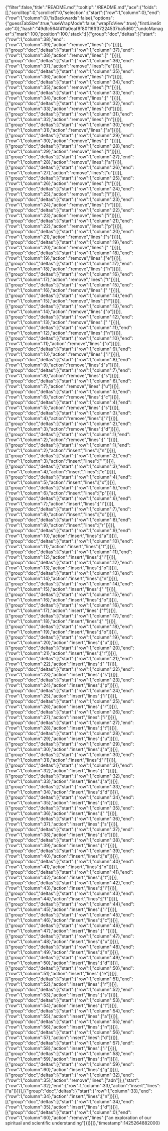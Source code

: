{"filter":false,"title":"README.md","tooltip":"/README.md","ace":{"folds":[],"scrolltop":0,"scrollleft":0,"selection":{"start":{"row":1,"column":0},"end":{"row":1,"column":0},"isBackwards":false},"options":{"guessTabSize":true,"useWrapMode":false,"wrapToView":true},"firstLineState":0},"hash":"49dfc564f411a0eaf6f80f16ff37224537ba5d60","undoManager":{"mark":100,"position":100,"stack":[[{"group":"doc","deltas":[{"start":{"row":1,"column":38},"end":{"row":1,"column":39},"action":"remove","lines":["s"]}]}],[{"group":"doc","deltas":[{"start":{"row":1,"column":37},"end":{"row":1,"column":38},"action":"remove","lines":[" "]}]}],[{"group":"doc","deltas":[{"start":{"row":1,"column":36},"end":{"row":1,"column":37},"action":"remove","lines":["e"]}]}],[{"group":"doc","deltas":[{"start":{"row":1,"column":35},"end":{"row":1,"column":36},"action":"remove","lines":["h"]}]}],[{"group":"doc","deltas":[{"start":{"row":1,"column":34},"end":{"row":1,"column":35},"action":"remove","lines":["t"]}]}],[{"group":"doc","deltas":[{"start":{"row":1,"column":33},"end":{"row":1,"column":34},"action":"remove","lines":[" "]}]}],[{"group":"doc","deltas":[{"start":{"row":1,"column":32},"end":{"row":1,"column":33},"action":"remove","lines":["d"]}]}],[{"group":"doc","deltas":[{"start":{"row":1,"column":31},"end":{"row":1,"column":32},"action":"remove","lines":["n"]}]}],[{"group":"doc","deltas":[{"start":{"row":1,"column":30},"end":{"row":1,"column":31},"action":"remove","lines":["a"]}]}],[{"group":"doc","deltas":[{"start":{"row":1,"column":29},"end":{"row":1,"column":30},"action":"remove","lines":[" "]}]}],[{"group":"doc","deltas":[{"start":{"row":1,"column":28},"end":{"row":1,"column":29},"action":"remove","lines":["l"]}]}],[{"group":"doc","deltas":[{"start":{"row":1,"column":27},"end":{"row":1,"column":28},"action":"remove","lines":["a"]}]}],[{"group":"doc","deltas":[{"start":{"row":1,"column":26},"end":{"row":1,"column":27},"action":"remove","lines":["u"]}]}],[{"group":"doc","deltas":[{"start":{"row":1,"column":25},"end":{"row":1,"column":26},"action":"remove","lines":["t"]}]}],[{"group":"doc","deltas":[{"start":{"row":1,"column":24},"end":{"row":1,"column":25},"action":"remove","lines":["i"]}]}],[{"group":"doc","deltas":[{"start":{"row":1,"column":23},"end":{"row":1,"column":24},"action":"remove","lines":["r"]}]}],[{"group":"doc","deltas":[{"start":{"row":1,"column":22},"end":{"row":1,"column":23},"action":"remove","lines":["i"]}]}],[{"group":"doc","deltas":[{"start":{"row":1,"column":21},"end":{"row":1,"column":22},"action":"remove","lines":["p"]}]}],[{"group":"doc","deltas":[{"start":{"row":1,"column":20},"end":{"row":1,"column":21},"action":"remove","lines":["s"]}]}],[{"group":"doc","deltas":[{"start":{"row":1,"column":19},"end":{"row":1,"column":20},"action":"remove","lines":[" "]}]}],[{"group":"doc","deltas":[{"start":{"row":1,"column":18},"end":{"row":1,"column":19},"action":"remove","lines":["e"]}]}],[{"group":"doc","deltas":[{"start":{"row":1,"column":17},"end":{"row":1,"column":18},"action":"remove","lines":["h"]}]}],[{"group":"doc","deltas":[{"start":{"row":1,"column":16},"end":{"row":1,"column":17},"action":"remove","lines":["t"]}]}],[{"group":"doc","deltas":[{"start":{"row":1,"column":15},"end":{"row":1,"column":16},"action":"remove","lines":[" "]}]}],[{"group":"doc","deltas":[{"start":{"row":1,"column":14},"end":{"row":1,"column":15},"action":"remove","lines":["f"]}]}],[{"group":"doc","deltas":[{"start":{"row":1,"column":13},"end":{"row":1,"column":14},"action":"remove","lines":["o"]}]}],[{"group":"doc","deltas":[{"start":{"row":1,"column":12},"end":{"row":1,"column":13},"action":"remove","lines":[" "]}]}],[{"group":"doc","deltas":[{"start":{"row":1,"column":11},"end":{"row":1,"column":12},"action":"remove","lines":["n"]}]}],[{"group":"doc","deltas":[{"start":{"row":1,"column":10},"end":{"row":1,"column":11},"action":"remove","lines":["o"]}]}],[{"group":"doc","deltas":[{"start":{"row":1,"column":9},"end":{"row":1,"column":10},"action":"remove","lines":["i"]}]}],[{"group":"doc","deltas":[{"start":{"row":1,"column":8},"end":{"row":1,"column":9},"action":"remove","lines":["s"]}]}],[{"group":"doc","deltas":[{"start":{"row":1,"column":7},"end":{"row":1,"column":8},"action":"remove","lines":["s"]}]}],[{"group":"doc","deltas":[{"start":{"row":1,"column":6},"end":{"row":1,"column":7},"action":"remove","lines":["u"]}]}],[{"group":"doc","deltas":[{"start":{"row":1,"column":5},"end":{"row":1,"column":6},"action":"remove","lines":["c"]}]}],[{"group":"doc","deltas":[{"start":{"row":1,"column":4},"end":{"row":1,"column":5},"action":"remove","lines":["s"]}]}],[{"group":"doc","deltas":[{"start":{"row":1,"column":3},"end":{"row":1,"column":4},"action":"remove","lines":["i"]}]}],[{"group":"doc","deltas":[{"start":{"row":1,"column":2},"end":{"row":1,"column":3},"action":"remove","lines":["d"]}]}],[{"group":"doc","deltas":[{"start":{"row":1,"column":1},"end":{"row":1,"column":2},"action":"remove","lines":[" "]}]}],[{"group":"doc","deltas":[{"start":{"row":1,"column":1},"end":{"row":1,"column":2},"action":"insert","lines":["n"]}]}],[{"group":"doc","deltas":[{"start":{"row":1,"column":2},"end":{"row":1,"column":3},"action":"insert","lines":[" "]}]}],[{"group":"doc","deltas":[{"start":{"row":1,"column":3},"end":{"row":1,"column":4},"action":"insert","lines":["e"]}]}],[{"group":"doc","deltas":[{"start":{"row":1,"column":4},"end":{"row":1,"column":5},"action":"insert","lines":["x"]}]}],[{"group":"doc","deltas":[{"start":{"row":1,"column":5},"end":{"row":1,"column":6},"action":"insert","lines":["p"]}]}],[{"group":"doc","deltas":[{"start":{"row":1,"column":6},"end":{"row":1,"column":7},"action":"insert","lines":["l"]}]}],[{"group":"doc","deltas":[{"start":{"row":1,"column":7},"end":{"row":1,"column":8},"action":"insert","lines":["o"]}]}],[{"group":"doc","deltas":[{"start":{"row":1,"column":8},"end":{"row":1,"column":9},"action":"insert","lines":["r"]}]}],[{"group":"doc","deltas":[{"start":{"row":1,"column":9},"end":{"row":1,"column":10},"action":"insert","lines":["a"]}]}],[{"group":"doc","deltas":[{"start":{"row":1,"column":10},"end":{"row":1,"column":11},"action":"insert","lines":["t"]}]}],[{"group":"doc","deltas":[{"start":{"row":1,"column":11},"end":{"row":1,"column":12},"action":"insert","lines":["i"]}]}],[{"group":"doc","deltas":[{"start":{"row":1,"column":12},"end":{"row":1,"column":13},"action":"insert","lines":["o"]}]}],[{"group":"doc","deltas":[{"start":{"row":1,"column":13},"end":{"row":1,"column":14},"action":"insert","lines":["n"]}]}],[{"group":"doc","deltas":[{"start":{"row":1,"column":14},"end":{"row":1,"column":15},"action":"insert","lines":[" "]}]}],[{"group":"doc","deltas":[{"start":{"row":1,"column":15},"end":{"row":1,"column":16},"action":"insert","lines":["o"]}]}],[{"group":"doc","deltas":[{"start":{"row":1,"column":16},"end":{"row":1,"column":17},"action":"insert","lines":["f"]}]}],[{"group":"doc","deltas":[{"start":{"row":1,"column":17},"end":{"row":1,"column":18},"action":"insert","lines":[" "]}]}],[{"group":"doc","deltas":[{"start":{"row":1,"column":18},"end":{"row":1,"column":19},"action":"insert","lines":["o"]}]}],[{"group":"doc","deltas":[{"start":{"row":1,"column":19},"end":{"row":1,"column":20},"action":"insert","lines":["u"]}]}],[{"group":"doc","deltas":[{"start":{"row":1,"column":20},"end":{"row":1,"column":21},"action":"insert","lines":["r"]}]}],[{"group":"doc","deltas":[{"start":{"row":1,"column":21},"end":{"row":1,"column":22},"action":"insert","lines":[" "]}]}],[{"group":"doc","deltas":[{"start":{"row":1,"column":22},"end":{"row":1,"column":23},"action":"insert","lines":["s"]}]}],[{"group":"doc","deltas":[{"start":{"row":1,"column":23},"end":{"row":1,"column":24},"action":"insert","lines":["p"]}]}],[{"group":"doc","deltas":[{"start":{"row":1,"column":24},"end":{"row":1,"column":25},"action":"insert","lines":["i"]}]}],[{"group":"doc","deltas":[{"start":{"row":1,"column":25},"end":{"row":1,"column":26},"action":"insert","lines":["r"]}]}],[{"group":"doc","deltas":[{"start":{"row":1,"column":26},"end":{"row":1,"column":27},"action":"insert","lines":["i"]}]}],[{"group":"doc","deltas":[{"start":{"row":1,"column":27},"end":{"row":1,"column":28},"action":"insert","lines":["t"]}]}],[{"group":"doc","deltas":[{"start":{"row":1,"column":28},"end":{"row":1,"column":29},"action":"insert","lines":["u"]}]}],[{"group":"doc","deltas":[{"start":{"row":1,"column":29},"end":{"row":1,"column":30},"action":"insert","lines":["a"]}]}],[{"group":"doc","deltas":[{"start":{"row":1,"column":30},"end":{"row":1,"column":31},"action":"insert","lines":["l"]}]}],[{"group":"doc","deltas":[{"start":{"row":1,"column":31},"end":{"row":1,"column":32},"action":"insert","lines":[" "]}]}],[{"group":"doc","deltas":[{"start":{"row":1,"column":32},"end":{"row":1,"column":33},"action":"insert","lines":["a"]}]}],[{"group":"doc","deltas":[{"start":{"row":1,"column":33},"end":{"row":1,"column":34},"action":"insert","lines":["d"]}]}],[{"group":"doc","deltas":[{"start":{"row":1,"column":34},"end":{"row":1,"column":35},"action":"insert","lines":["n"]}]}],[{"group":"doc","deltas":[{"start":{"row":1,"column":35},"end":{"row":1,"column":36},"action":"insert","lines":[" "]}]}],[{"group":"doc","deltas":[{"start":{"row":1,"column":36},"end":{"row":1,"column":37},"action":"insert","lines":["s"]}]}],[{"group":"doc","deltas":[{"start":{"row":1,"column":37},"end":{"row":1,"column":38},"action":"insert","lines":["c"]}]}],[{"group":"doc","deltas":[{"start":{"row":1,"column":38},"end":{"row":1,"column":39},"action":"insert","lines":["i"]}]}],[{"group":"doc","deltas":[{"start":{"row":1,"column":39},"end":{"row":1,"column":40},"action":"insert","lines":["e"]}]}],[{"group":"doc","deltas":[{"start":{"row":1,"column":40},"end":{"row":1,"column":41},"action":"insert","lines":["n"]}]}],[{"group":"doc","deltas":[{"start":{"row":1,"column":41},"end":{"row":1,"column":42},"action":"insert","lines":["t"]}]}],[{"group":"doc","deltas":[{"start":{"row":1,"column":42},"end":{"row":1,"column":43},"action":"insert","lines":["i"]}]}],[{"group":"doc","deltas":[{"start":{"row":1,"column":43},"end":{"row":1,"column":44},"action":"insert","lines":["f"]}]}],[{"group":"doc","deltas":[{"start":{"row":1,"column":44},"end":{"row":1,"column":45},"action":"insert","lines":["i"]}]}],[{"group":"doc","deltas":[{"start":{"row":1,"column":45},"end":{"row":1,"column":46},"action":"insert","lines":["c"]}]}],[{"group":"doc","deltas":[{"start":{"row":1,"column":46},"end":{"row":1,"column":47},"action":"insert","lines":[" "]}]}],[{"group":"doc","deltas":[{"start":{"row":1,"column":47},"end":{"row":1,"column":48},"action":"insert","lines":["u"]}]}],[{"group":"doc","deltas":[{"start":{"row":1,"column":48},"end":{"row":1,"column":49},"action":"insert","lines":["n"]}]}],[{"group":"doc","deltas":[{"start":{"row":1,"column":49},"end":{"row":1,"column":50},"action":"insert","lines":["d"]}]}],[{"group":"doc","deltas":[{"start":{"row":1,"column":50},"end":{"row":1,"column":51},"action":"insert","lines":["e"]}]}],[{"group":"doc","deltas":[{"start":{"row":1,"column":51},"end":{"row":1,"column":52},"action":"insert","lines":["r"]}]}],[{"group":"doc","deltas":[{"start":{"row":1,"column":52},"end":{"row":1,"column":53},"action":"insert","lines":["s"]}]}],[{"group":"doc","deltas":[{"start":{"row":1,"column":53},"end":{"row":1,"column":54},"action":"insert","lines":["t"]}]}],[{"group":"doc","deltas":[{"start":{"row":1,"column":54},"end":{"row":1,"column":55},"action":"insert","lines":["a"]}]}],[{"group":"doc","deltas":[{"start":{"row":1,"column":55},"end":{"row":1,"column":56},"action":"insert","lines":["n"]}]}],[{"group":"doc","deltas":[{"start":{"row":1,"column":56},"end":{"row":1,"column":57},"action":"insert","lines":["d"]}]}],[{"group":"doc","deltas":[{"start":{"row":1,"column":57},"end":{"row":1,"column":58},"action":"insert","lines":["i"]}]}],[{"group":"doc","deltas":[{"start":{"row":1,"column":58},"end":{"row":1,"column":59},"action":"insert","lines":["n"]}]}],[{"group":"doc","deltas":[{"start":{"row":1,"column":59},"end":{"row":1,"column":60},"action":"insert","lines":["g"]}]}],[{"group":"doc","deltas":[{"start":{"row":1,"column":32},"end":{"row":1,"column":35},"action":"remove","lines":["adn"]},{"start":{"row":1,"column":32},"end":{"row":1,"column":33},"action":"insert","lines":["a"]}]}],[{"group":"doc","deltas":[{"start":{"row":1,"column":33},"end":{"row":1,"column":34},"action":"insert","lines":["n"]}]}],[{"group":"doc","deltas":[{"start":{"row":1,"column":34},"end":{"row":1,"column":35},"action":"insert","lines":["d"]}]}],[{"group":"doc","deltas":[{"start":{"row":1,"column":0},"end":{"row":1,"column":60},"action":"remove","lines":["an exploration of our spiritual and scientific understanding"]}]}]]},"timestamp":1425264882000}